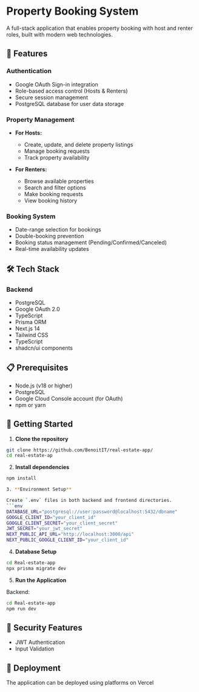 # Property Booking System

A full-stack application that enables property booking with host and renter roles, built with modern web technologies.

## 🌟 Features

### Authentication
- Google OAuth Sign-in integration
- Role-based access control (Hosts & Renters)
- Secure session management
- PostgreSQL database for user data storage

### Property Management
- **For Hosts:**
  - Create, update, and delete property listings
  - Manage booking requests
  - Track property availability

- **For Renters:**
  - Browse available properties
  - Search and filter options
  - Make booking requests
  - View booking history

### Booking System
- Date-range selection for bookings
- Double-booking prevention
- Booking status management (Pending/Confirmed/Canceled)
- Real-time availability updates

## 🛠 Tech Stack

### Backend
- PostgreSQL
- Google OAuth 2.0
- TypeScript
- Prisma ORM
- Next.js 14
- Tailwind CSS
- TypeScript
- shadcn/ui components

## 📋 Prerequisites

- Node.js (v18 or higher)
- PostgreSQL
- Google Cloud Console account (for OAuth)
- npm or yarn

## 🚀 Getting Started

1. **Clone the repository**
```bash
git clone https://github.com/BenoitIT/real-estate-app/
cd real-estate-ap
```

2. **Install dependencies**
```bash
npm install

3. **Environment Setup**

Create `.env` files in both backend and frontend directories.
```env
DATABASE_URL="postgresql://user:password@localhost:5432/dbname"
GOOGLE_CLIENT_ID="your_client_id"
GOOGLE_CLIENT_SECRET="your_client_secret"
JWT_SECRET="your_jwt_secret"
NEXT_PUBLIC_API_URL="http://localhost:3000/api"
NEXT_PUBLIC_GOOGLE_CLIENT_ID="your_client_id"
```

4. **Database Setup**
```bash
cd Real-estate-app
npx prisma migrate dev
```

5. **Run the Application**

Backend:
```bash
cd Real-estate-app
npm run dev
```
## 🔐 Security Features

- JWT Authentication
- Input Validation

## 🚀 Deployment

The application can be deployed using platforms on Vercel




